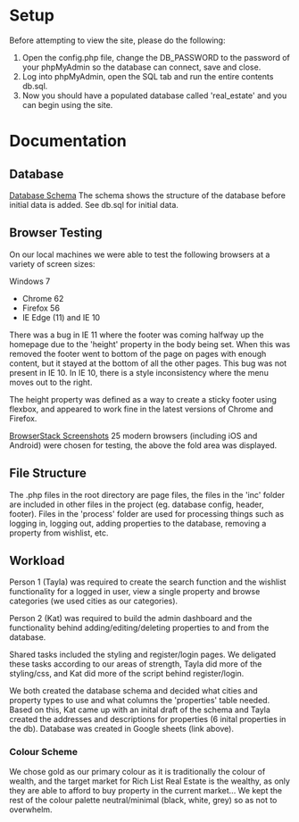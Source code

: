 # Setup
Before attempting to view the site, please do the following:

1. Open the config.php file, change the DB_PASSWORD to the password of your phpMyAdmin so the database can connect, save and close.
2. Log into phpMyAdmin, open the SQL tab and run the entire contents db.sql.
3. Now you should have a populated database called 'real_estate' and you can begin using the site.

# Documentation

## Database
[Database Schema](https://docs.google.com/spreadsheets/d/1skd8sPF0WfSo3pmhIPfwBniHJORSzYSg9VBqM903kiY/edit?usp=sharing "Google Sheets")
The schema shows the structure of the database before initial data is added. See db.sql for initial data.

## Browser Testing
On our local machines we were able to test the following browsers at a variety of screen sizes:

Windows 7
* Chrome 62
* Firefox 56
* IE Edge (11) and IE 10

There was a bug in IE 11 where the footer was coming halfway up the homepage due to the 'height' property in the body being set. When this was removed the footer went to bottom of the page on pages with enough content, but it stayed at the bottom of all the other pages. This bug was not present in IE 10. In IE 10, there is a style inconsistency where the menu moves out to the right.

The height property was defined as a way to create a sticky footer using flexbox, and appeared to work fine in the latest versions of Chrome and Firefox.

[BrowserStack Screenshots](https://www.browserstack.com/screenshots/ed6345d8f543b921878f877ec13a2b2448986f96 "BrowserStack")
25 modern browsers (including iOS and Android) were chosen for testing, the above the fold area was displayed.

## File Structure
The .php files in the root directory are page files, the files in the 'inc' folder are included in other files in the project (eg. database config, header, footer). Files in the 'process' folder are used for processing things such as logging in, logging out, adding properties to the database, removing a property from wishlist, etc. 

## Workload
Person 1 (Tayla) was required to create the search function and the wishlist functionality for a logged in user, view a single property and browse categories (we used cities as our categories).

Person 2 (Kat) was required to build the admin dashboard and the functionality behind adding/editing/deleting properties to and from the database. 

Shared tasks included the styling and register/login pages. We deligated these tasks according to our areas of strength, Tayla did more of the styling/css, and Kat did more of the script behind register/login.

We both created the database schema and decided what cities and property types to use and what columns the 'properties' table needed. Based on this, Kat came up with an inital draft of the schema and Tayla created the addresses and descriptions for properties (6 inital properties in the db). Database was created in Google sheets (link above).

### Colour Scheme
We chose gold as our primary colour as it is traditionally the colour of wealth, and the target market for Rich List Real Estate is the wealthy, as only they are able to afford to buy property in the current market... We kept the rest of the colour palette neutral/minimal (black, white, grey) so as not to overwhelm.
